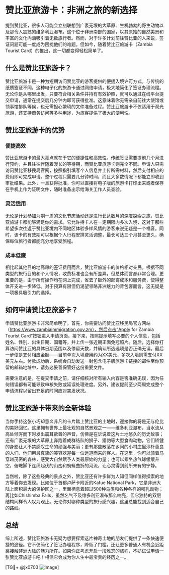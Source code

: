 # 赞比亚旅游卡：非洲之旅的新选择

提到赞比亚，很多人可能会立刻联想到广袤无垠的大草原、生机勃勃的野生动物以及那令人震撼的维多利亚瀑布。这个位于非洲南部的国家，以其原始的自然美景和丰富的文化内涵吸引着无数旅行者。然而，对于许多计划前往赞比亚的人来说，签证问题可能一度成为困扰他们的难题。但如今，随着赞比亚旅游卡（Zambia Tourist Card）的推出，这一切都变得轻松简单了。

## 什么是赞比亚旅游卡？

赞比亚旅游卡是一种为短期访问赞比亚的游客提供的便捷入境许可方式。与传统的纸质签证不同，这种电子化的旅游卡通过网络申请，极大地简化了签证办理流程。无论你是从哪里出发，只要符合相关条件并持有有效护照，就可以通过在线平台提交申请，通常在提交后几分钟内即可获得批准。这意味着你无需亲自前往大使馆或领事馆排队等候，也无需担心繁琐的文件准备过程。赞比亚旅游卡不仅适用于观光旅游，还支持商务访问等多种用途，为旅客提供了极大的便利性。

## 赞比亚旅游卡的优势

### 便捷高效

赞比亚旅游卡的最大亮点就在于它的便捷性和高效性。传统签证需要提前几个月进行预约，并且往往伴随着漫长的等待期，而赞比亚旅游卡则完全不同。申请人只需访问赞比亚移民局官网，按照指引填写个人信息并上传所需材料，然后支付相应的费用即可完成申请。整个过程只需要几分钟时间，而且大多数情况下都能立即收到审批结果。此外，一旦获得批准，你可以直接将电子版的旅游卡打印出来或者保存在手机上作为证明文件，随时准备出示给海关工作人员查验。

### 灵活适用

无论是计划参加为期一周的文化节庆活动还是进行长达数月的深度探索之旅，赞比亚旅游卡都能够满足你的需求。它允许持卡人在一定期限内多次入境，这对于那些希望多次往返于赞比亚境内不同地区体验多样风情的游客来说无疑是一个福音。同时，该卡的有效期可以根据个人行程安排灵活调整，最长可达三个月甚至更久，确保每位旅行者都能充分地享受旅程。

### 成本低廉

相比起其他目的地高昂的签证费用而言，赞比亚旅游卡的价格相对亲民。根据不同类型的旅行目的和个人情况，收费标准也会有所差异，但总体而言都非常合理。更重要的是，由于所有操作均在网上完成，省去了额外的邮寄成本和服务费，使得整体开支进一步降低。对于预算有限但仍渴望领略非洲魅力的背包客而言，这无疑是一项极具吸引力的选择。

## 如何申请赞比亚旅游卡？

申请赞比亚旅游卡非常简单明了。首先，你需要访问赞比亚移民局官方网站（https://www.zambiaimmigration.gov.zm），然后点击“Apply for Zambia Tourist Card”按钮进入申请页面。接下来，按照提示填写必要的个人信息，包括姓名、性别、出生日期、国籍等，并上传一张近期正面免冠照片。随后，选择你打算访问赞比亚的具体日期范围以及停留天数，并确认所选选项是否正确无误。最后一步便是支付相应金额——目前单次入境费用约为XX美元，多次入境则需支付XX美元左右。付款成功后，系统会自动发送一封包含电子版旅游卡链接的邮件至你预留的邮箱地址中，请务必妥善保管好这份重要文件。

需要注意的是，在提交申请之前，请仔细核对所有输入内容是否准确无误，因为任何错误都有可能导致审核失败或延误处理进度。另外，建议提前至少两周完成整个申请流程以留出充足的时间应对突发状况。

## 赞比亚旅游卡带来的全新体验

当你手持这张小巧却意义非凡的卡片踏上赞比亚的土地时，迎接你的将是无与伦比的美好回忆。这里拥有世界上最壮观的自然景观之一——维多利亚瀑布，当水流从高处倾泻而下时发出震耳欲聋的声音，仿佛是在诉说着这片土地悠久的历史故事；还有广袤无垠的大草原上奔跑着成群结队的狮子、猎豹等大型食肉动物，它们矫健的身影让人不禁感叹生命的顽强与美丽；更有那些散落在乡间的小村庄里淳朴善良的人们，他们用最真挚的笑容欢迎每一位远道而来的客人。在这里，你可以骑着马穿越茂密的森林，感受大自然赋予人类最原始的力量；也可以乘坐热气球缓缓升空，俯瞰脚下连绵起伏的山峦和蜿蜒曲折的河流，让心灵得到前所未有的宁静。

当然啦，除了这些经典的景点之外，赞比亚还有许多鲜为人知但同样值得探索的地方等着你去发现。比如位于首都卢萨卡附近的Kafue National Park，它是非洲大陆上面积最大的保护区之一，里面栖息着超过500种鸟类和各种各样的哺乳动物；再比如Chishimba Falls，虽然名气不及维多利亚瀑布那么响亮，但它独特的双层结构同样令人叹为观止。无论你对哪种类型的旅行感兴趣，这里总能找到适合自己的路线。

## 总结

综上所述，赞比亚旅游卡无疑为想要探索这片神奇土地的朋友们提供了一条快速便捷的途径。它不仅简化了签证办理程序，降低了门槛，还让更多普通人有机会近距离接触非洲大陆的魅力所在。如果你正考虑开启一段难忘的旅程，不妨试试申请一张赞比亚旅游卡吧！相信它会成为你人生中最宝贵的经历之一。

[TG💪+ @jx0703 ![Image](https://github.com/user-attachments/assets/dbca1d08-cadb-493c-b0ec-ad6f7a83f270)]